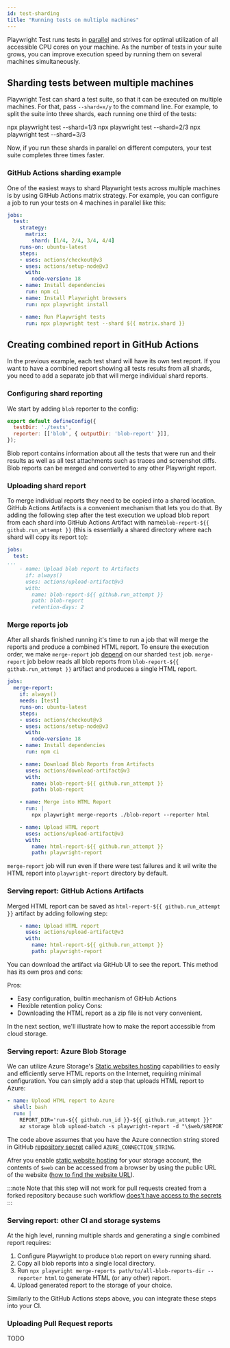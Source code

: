 ```yaml
---
id: test-sharding
title: "Running tests on multiple machines"
---
```


Playwright Test runs tests in [parallel](/test-parallel.md) and strives for optimal utilization of all accessible CPU cores on your machine. As the number of tests in your suite grows, you can improve execution speed by running them on several machines simultaneously.

## Sharding tests between multiple machines

Playwright Test can shard a test suite, so that it can be executed on multiple machines. For that, pass `--shard=x/y` to the command line. For example, to split the suite into three shards, each running one third of the tests:

npx playwright test --shard=1/3
npx playwright test --shard=2/3
npx playwright test --shard=3/3

Now, if you run these shards in parallel on different computers, your test suite completes three times faster.

### GitHub Actions sharding example

One of the easiest ways to shard Playwright tests across multiple machines is by using GitHub Actions matrix strategy. For example, you can configure a job to run your tests on 4 machines in parallel like this:

```yaml
jobs:
  test:
    strategy:
      matrix:
        shard: [1/4, 2/4, 3/4, 4/4]
    runs-on: ubuntu-latest
    steps:
    - uses: actions/checkout@v3
    - uses: actions/setup-node@v3
      with:
        node-version: 18
    - name: Install dependencies
      run: npm ci
    - name: Install Playwright browsers
      run: npx playwright install

    - name: Run Playwright tests
      run: npx playwright test --shard ${{ matrix.shard }}
```

## Creating combined report in GitHub Actions

In the previous example, each test shard will have its own test report. If you want to have a combined report showing all tests results from all shards, you need to add a separate job that will merge individual shard reports.

### Configuring shard reporting

We start by adding `blob` reporter to the config:

```js
export default defineConfig({
  testDir: './tests',
  reporter: [['blob', { outputDir: 'blob-report' }]],
});
```

Blob report contains information about all the tests that were run and their results as well as all test attachments such as traces and screenshot diffs. Blob reports can be merged and converted to any other Playwright report.

### Uploading shard report

To merge individual reports they need to be copied into a shared location. GitHub Actions Artifacts is a convenient mechanism that lets you do that. By adding the following step after the test execution we upload blob report from each shard into GitHub Actions Artifact with name`blob-report-${{ github.run_attempt }}` (this is essentially a shared directory where each shard will copy its report to):

```yaml
jobs:
  test:
...
    - name: Upload blob report to Artifacts
      if: always()
      uses: actions/upload-artifact@v3
      with:
        name: blob-report-${{ github.run_attempt }}
        path: blob-report
        retention-days: 2
```

### Merge reports job

After all shards finished running it's time to run a job that will merge the reports and produce a combined HTML report. To ensure the execution order, we make `merge-report` job [depend](https://docs.github.com/en/actions/using-jobs/using-jobs-in-a-workflow#defining-prerequisite-jobs) on our sharded `test` job. `merge-report` job below reads all blob reports from `blob-report-${{ github.run_attempt }}` artifact and produces a single HTML report.

```yaml
jobs:
  merge-report:
    if: always()
    needs: [test]
    runs-on: ubuntu-latest
    steps:
    - uses: actions/checkout@v3
    - uses: actions/setup-node@v3
      with:
        node-version: 18
    - name: Install dependencies
      run: npm ci

    - name: Download Blob Reports from Artifacts
      uses: actions/download-artifact@v3
      with:
        name: blob-report-${{ github.run_attempt }}
        path: blob-report

    - name: Merge into HTML Report
      run: |
        npx playwright merge-reports ./blob-report --reporter html

    - name: Upload HTML report
      uses: actions/upload-artifact@v3
      with:
        name: html-report-${{ github.run_attempt }}
        path: playwright-report
```

`merge-report` job will run even if there were test failures and it wil write the HTML report into `playwright-report` directory by default.

### Serving report: GitHub Actions Artifacts 

Merged HTML report can be saved as `html-report-${{ github.run_attempt }}` artifact by adding following step:

```yaml
    - name: Upload HTML report
      uses: actions/upload-artifact@v3
      with:
        name: html-report-${{ github.run_attempt }}
        path: playwright-report
```

You can download the artifact via GitHub UI to see the report. This method has its own pros and cons:

Pros:
- Easy configuration, builtin mechanism of GitHub Actions
- Flexible retention policy
Cons:
- Downloading the HTML report as a zip file is not very convenient.

In the next section, we'll illustrate how to make the report accessible from cloud storage.

### Serving report: Azure Blob Storage

We can utilize Azure Storage's [Static websites hosting](https://learn.microsoft.com/en-us/azure/storage/blobs/storage-blob-static-website) capabilities to easily and efficiently serve HTML reports on the Internet, requiring minimal configuration. You can simply add a step that uploads HTML report to Azure:

```yaml
- name: Upload HTML report to Azure
  shell: bash
  run: |
    REPORT_DIR='run-${{ github.run_id }}-${{ github.run_attempt }}'
    az storage blob upload-batch -s playwright-report -d "\$web/$REPORT_DIR" --connection-string "${{ secrets.AZURE_CONNECTION_STRING }}"
```

The code above assumes that you have the Azure connection string stored in GitHub [repository secret](https://docs.github.com/en/actions/security-guides/encrypted-secrets#creating-encrypted-secrets-for-a-repository) called `AZURE_CONNECTION_STRING`.

Afrer you enable [static website hosting](https://learn.microsoft.com/en-us/azure/storage/blobs/storage-blob-static-website#setting-up-a-static-website) for your storage account, the contents of `$web` can be accessed from a browser by using the public URL of the website ([how to find the website URL](https://learn.microsoft.com/en-us/azure/storage/blobs/storage-blob-static-website-how-to?tabs=azure-portal#portal-find-url)).

:::note
Note that this step will not work for pull requests created from a forked repository because such workflow [does't have access to the secrets](https://docs.github.com/en/actions/security-guides/encrypted-secrets#using-encrypted-secrets-in-a-workflow)
:::

### Serving report: other CI and storage systems

At the high level, running multiple shards and generating a single combined report requires:

1. Configure Playwright to produce `blob` report on every running shard.
1. Copy all blob reports into a single local directory.
1. Run `npx playwright merge-reports path/to/all-blob-reports-dir --reporter html` to generate HTML (or any other) report.
1. Upload generated report to the storage of your choice.

Similarly to the GitHub Actions steps above, you can integrate these steps into your CI.

### Uploading Pull Request reports

TODO